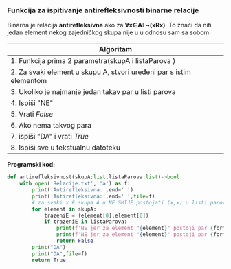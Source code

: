 ###  Funkcija za ispitivanje antirefleksivnosti binarne relacije <a id="4"></a>

Binarna je relacija **antirefleksivna** ako za **∀x∈A: ~(xRx)**. To znači da niti jedan element nekog zajedničkog skupa nije u u odnosu sam sa sobom.

| Algoritam                                        |
| ------------------------------------------------ |
| 1. Funkcija prima 2 parametra(skupA i listaParova )                                                |
| 2. Za svaki element u skupu A, stvori uređeni par s istim elementom                                                 |
| 3. Ukoliko je najmanje jedan takav par u listi parova                                                 |
| 4. Ispiši "NE"                                                 |
| 5. Vrati *False* 
| 6. Ako nema takvog para
| 7. ispiši "DA" i vrati *True*  |
| 8. Ispiši sve u tekstualnu datoteku|

**Programski kod:**
```python
def antirefleksivnost(skupA:list,listaParova:list)->bool:
    with open('Relacije.txt', 'a') as f:
        print('Antirefleksivna:',end=' ')
        print('Antirefleksivna:',end=' ',file=f)
        # za svaki x ∈ skupa A u NE SMIJE postojati (x,x) u listi parova 
        for element in skupA:
            trazeniE = (element[0],element[0])
            if trazeniE in listaParova:
                print(f'NE jer za element "{element}" postoji par {formatStr(trazeniE)} unutar liste parova')
                print(f'NE jer za element "{element}" postoji par {formatStr(trazeniE)} unutar liste parova',file=f)
                return False
        print("DA")
        print("DA",file=f)
        return True

```

